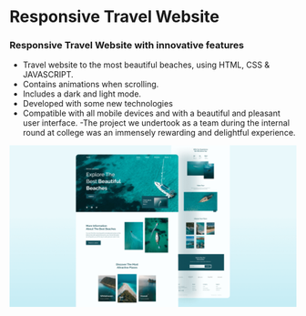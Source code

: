 # Responsive Travel Website 
###  Responsive Travel Website with innovative features

- Travel website to the most beautiful beaches, using HTML, CSS & JAVASCRIPT.
- Contains animations when scrolling.
- Includes a dark and light mode.
- Developed with some new technologies
- Compatible with all mobile devices and with a beautiful and pleasant user interface.
-The project we undertook as a team during the internal round at college was an immensely rewarding and delightful experience.


![travel-website](/preview.png)
